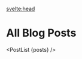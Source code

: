 <script lang="ts">
	import { siteTitle } from '$config';
  import { description } from '$data';
  import type { Post } from '$types';
  import PostList from '$lib/components/PostList.svelte';

	export let data;

  let posts: Post[] = data.posts;
</script>

<svelte:head>

<title>Notes | { siteTitle }</title>
<meta data-key="description" name="description" content={description} />
<meta property="og:type" content="website" />
<meta property="og:title" content="Notes | { siteTitle }" />
<meta property="og:description" content={description} />
<meta name="twitter:title" content="Notes | { siteTitle }" />
<meta name="twitter:description" content={description} />
</svelte:head>

# All Blog Posts

<PostList {posts} />
